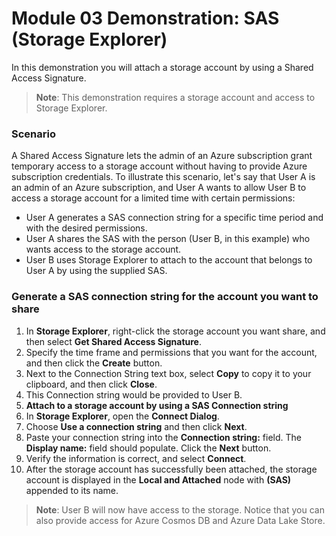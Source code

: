 # Module 03 Demonstration: SAS (Storage Explorer) 

In this demonstration you will attach a storage account by using a Shared Access Signature.

> **Note**: This demonstration requires a storage account and access to Storage Explorer.

### Scenario 

A Shared Access Signature lets the admin of an Azure subscription grant temporary access to a storage account without having to provide Azure subscription credentials. To illustrate this scenario, let\'s say that User A is an admin of an Azure subscription, and User A wants to allow User B to access a storage account for a limited time with certain permissions:

- User A generates a SAS connection string for a specific time period and with the desired permissions.
- User A shares the SAS with the person (User B, in this example) who wants access to the storage account.
- User B uses Storage Explorer to attach to the account that belongs to User A by using the supplied SAS.

### Generate a SAS connection string for the account you want to share 

1.  In **Storage Explorer**, right-click the storage account you want share, and then select **Get Shared Access Signature**.
2.  Specify the time frame and permissions that you want for the account, and then click the **Create** button.
3.  Next to the Connection String text box, select **Copy** to copy it to your clipboard, and then click **Close**.
4.  This Connection string would be provided to User B.
5.  **Attach to a storage account by using a SAS Connection string**
6.  In **Storage Explorer**, open the **Connect Dialog**.
7.  Choose **Use a connection string** and then click **Next**.
8.  Paste your connection string into the **Connection string:** field. The **Display name:** field should populate. Click the **Next** button.
9.  Verify the information is correct, and select **Connect**.
10. After the storage account has successfully been attached, the storage account is displayed in the **Local and Attached** node with **(SAS)** appended to its name.

> **Note**: User B will now have access to the storage. Notice that you can also provide access for Azure Cosmos DB and Azure Data Lake Store.
